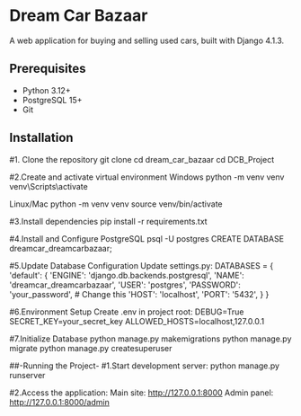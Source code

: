 # Dream Car Bazaar

A web application for buying and selling used cars, built with Django 4.1.3.

## Prerequisites

- Python 3.12+
- PostgreSQL 15+
- Git

## Installation

#1. Clone the repository
git clone <your-repository-url>
cd dream_car_bazaar
cd DCB_Project

#2.Create and activate virtual environment
Windows
python -m venv venv
venv\Scripts\activate

Linux/Mac
python -m venv venv
source venv/bin/activate

#3.Install dependencies
pip install -r requirements.txt

#4.Install and Configure PostgreSQL
psql -U postgres
CREATE DATABASE dreamcar_dreamcarbazaar;

#5.Update Database Configuration Update settings.py:
DATABASES = {
    'default': {
        'ENGINE': 'django.db.backends.postgresql',
        'NAME': 'dreamcar_dreamcarbazaar',
        'USER': 'postgres',
        'PASSWORD': 'your_password',  # Change this
        'HOST': 'localhost',
        'PORT': '5432',
    }
}

#6.Environment Setup Create .env in project root:
DEBUG=True
SECRET_KEY=your_secret_key
ALLOWED_HOSTS=localhost,127.0.0.1

#7.Initialize Database
python manage.py makemigrations
python manage.py migrate
python manage.py createsuperuser

##-Running the Project-
#1.Start development server:
python manage.py runserver

#2.Access the application:
Main site: http://127.0.0.1:8000
Admin panel: http://127.0.0.1:8000/admin

